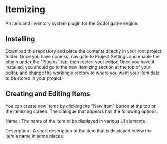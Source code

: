 # Itemizing
An item and inventory system plugin for the Godot game engine.

## Installing
Download this repostory and place the contents directly in your root project folder. Once you have done so, navigate to Project Settings and enable the plugin under the "Plugins" tab, then restart your editor. Once you have it installed, you should go to the new Itemizing section at the top of your editor, and change the working directory to where you want your item data to be stored in your project.

## Creating and Editing Items
You can create new items by clicking the "New Item" button at the top on the itemizing screen. The dialogue that appears has the following options:

Name
: The name of the item to be displayed in various UI elements.

Description
: A short description of the item that is displayed below the item's name in some places.
